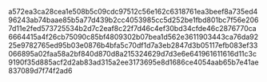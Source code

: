 a572ea3ca28cea1e508b5c09cdc97512c56e162c6318761ea3beef8a735ed496243ab74baae85b5a77d439b2cc4053985cc5d252be1fbd801bc7f56e2067d11e2fed573725534b2d7c2eaf8c22f7d46c4ef30bd34cfde46c2876770ca6664415a4f26cb75090c85bf4809302b07bea1d562e3611903443ca76da9225e9782765ed95b03e0876b4bfa5c70df1d7a3eb2847d3b05117efb083ef33066895a02faa58a2bf840d870d8a215324629d7d3e6e641961611616d11c3c9190f35d885acf2d2ab83ad315a2ee3173695e8d1686ce4054aab65b7e41ae837089d7f74f2ad6